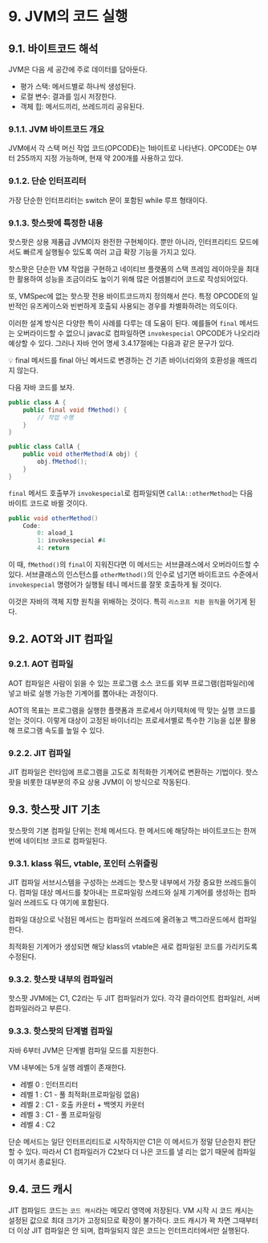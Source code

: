 # 9. JVM의 코드 실행

## 9.1. 바이트코드 해석

JVM은 다음 세 공간에 주로 데이터를 담아둔다.

- 평가 스택: 메서드별로 하나씩 생성된다.
- 로컬 변수: 결과를 임시 저장한다.
- 객체 힙: 메서드끼리, 쓰레드끼리 공유된다.

### 9.1.1. JVM 바이트코드 개요

JVM에서 각 스택 머신 작업 코드(OPCODE)는 1바이트로 나타낸다. OPCODE는 0부터 255까지 지정 가능하며, 현재 약 200개를 사용하고 있다.

### 9.1.2. 단순 인터프리터

가장 단순한 인터프리터는 switch 문이 포함된 while 루프 형태이다.

### 9.1.3. 핫스팟에 특정한 내용

핫스팟은 상용 제품급 JVM이자 완전한 구현체이다. 뿐만 아니라, 인터프리티드 모드에서도 빠르게 실행될수 있도록 여러 고급 확장 기능을 가지고 있다.

핫스팟은 단순한 VM 작업을 구현하고 네이티브 플랫폼의 스택 프레임 레이아웃을 최대한 활용하여 성능을 조금이라도 높이기 위해 많은 어셈블리어 코드로 작성되어있다.

또, VMSpec에 없는 핫스팟 전용 바이트코드까지 정의해서 쓴다. 특정 OPCODE의 일반적인 유즈케이스와 빈번하게 호출되 사용되는 경우를 차별화하려는 의도이다.

이러한 설계 방식은 다양한 특이 사례를 다루는 데 도움이 된다. 예를들어 `final` 메서드는 오버라이드할 수 없으니 javac로 컴파일하면 `invokespecial` OPCODE가 나오리라 예상할 수 있다. 그러나 자바 언어 명세 3.4.17절에는 다음과 같은 문구가 있다.

<aside>
💡 final 메서드를 final 아닌 메서드로 변경하는 건 기존 바이너리와의 호환성을 깨뜨리지 않는다.

</aside>

다음 자바 코드를 보자.

```java
public class A {
	public final void fMethod() {
		// 작업 수행
	}
}

public class CallA {
	public void otherMethod(A obj) {
		obj.fMethod();
	}
}
```

`final` 메서드 호출부가 `invokespecial`로 컴파일되면 `CallA::otherMethod`는 다음 바이트 코드로 바뀔 것이다.

```java
public void otherMethod()
	Code:
		0: aload_1
		1: invokespecial #4
		4: return
```

이 때, `fMethod()`의 `final`이 지워진다면 이 메서드는 서브클래스에서 오버라이드할 수 있다. 서브클래스의 인스턴스를 `otherMethod()`의 인수로 넘기면 바이트코드 수준에서 `invokespecial` 명령어가 실행될 테니 메서드를 잘못 호출하게 될 것이다.

이것은 자바의 객체 지향 원칙을 위배하는 것이다. 특히 `리스코프 치환 원칙`을 어기게 된다.

## 9.2. AOT와 JIT 컴파일

### 9.2.1. AOT 컴파일

AOT 컴파일은 사람이 읽을 수 있는 프로그램 소스 코드를 외부 프로그램(컴파일러)에 넣고 바로 실행 가능한 기계어를 뽑아내는 과정이다.

AOT의 목표는 프로그램을 실행한 플랫폼과 프로세서 아키텍처에 딱 맞는 실행 코드를 얻는 것이다. 이렇게 대상이 고정된 바이너리는 프로세서별로 특수한 기능을 십분 활용해 프로그램 속도를 높일 수 있다.

### 9.2.2. JIT 컴파일

JIT 컴파일은 런타임에 프로그램을 고도로 최적화한 기계어로 변환하는 기법이다. 핫스팟을 비롯한 대부분의 주요 상용 JVM이 이 방식으로 작동된다.

## 9.3. 핫스팟 JIT 기초

핫스팟의 기본 컴파일 단위는 전체 메서드다. 한 메서드에 해당하는 바이트코드는 한꺼번에 네이티브 코드로 컴파일된다.

### 9.3.1. klass 워드, vtable, 포인터 스위즐링

JIT 컴파일 서브시스템을 구성하는 쓰레드는 핫스팟 내부에서 가장 중요한 쓰레드들이다. 컴파일 대상 메서드를 찾아내는 프로파일링 쓰레드와 실제 기계어를 생성하는 컴파일러 쓰레드도 다 여기에 포함된다.

컴파일 대상으로 낙점된 메서드는 컴파일러 쓰레드에 올려놓고 백그라운드에서 컴파일한다.

최적화된 기계어가 생성되면 해당 klass의 vtable은 새로 컴파일된 코드를 가리키도록 수정된다.

### 9.3.2. 핫스팟 내부의 컴파일러

핫스팟 JVM에는 C1, C2라는 두 JIT 컴파일러가 있다. 각각 클라이언트 컴파일러, 서버 컴파일러라고 부른다.

### 9.3.3. 핫스팟의 단계별 컴파일

자바 6부터 JVM은 단계별 컴파일 모드를 지원한다.

VM 내부에는 5개 실행 레벨이 존재한다.

- 레벨 0 : 인터프리터
- 레벨 1 : C1 - 풀 최적화(프로파일링 없음)
- 레벨 2 : C1 - 호출 카운터 + 백엣지 카운터
- 레벨 3 : C1 - 풀 프로파일링
- 레벨 4 : C2

단순 메서드는 일단 인터프리티드로 시작하지만 C1은 이 메서드가 정말 단순한지 판단할 수 있다. 따라서 C1 컴파일러가 C2보다 더 나은 코드를 낼 리는 없기 때문에 컴파일이 여기서 종료된다.

## 9.4. 코드 캐시

JIT 컴파일드 코드는 `코드 캐시`라는 메모리 영역에 저장된다. VM 시작 시 코드 캐시는 설정된 값으로 최대 크기가 고정되므로 확장이 불가하다. 코드 캐시가 꽉 차면 그때부터 더 이상 JIT 컴파일은 안 되며, 컴파일되지 않은 코드는 인터프리터에서만 실행된다.